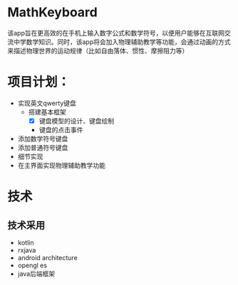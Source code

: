 # MathKeyboard
该app旨在更高效的在手机上输入数字公式和数学符号，以便用户能够在互联网交流中学数学知识。同时，该app将会加入物理辅助教学等功能，会通过动画的方式来描述物理世界的运动规律（比如自由落体、惯性、摩擦阻力等）

# 项目计划：
- 实现英文qwerty键盘
  - 搭建基本框架
    - [x] 键盘模型的设计、键盘绘制
    - 键盘的点击事件
- 添加数学符号键盘
- 添加普通符号键盘
- 细节实现
- 在主界面实现物理辅助教学功能


# 技术
## 技术采用
* kotlin
* rxjava
* android architecture
* opengl es
* java后端框架
